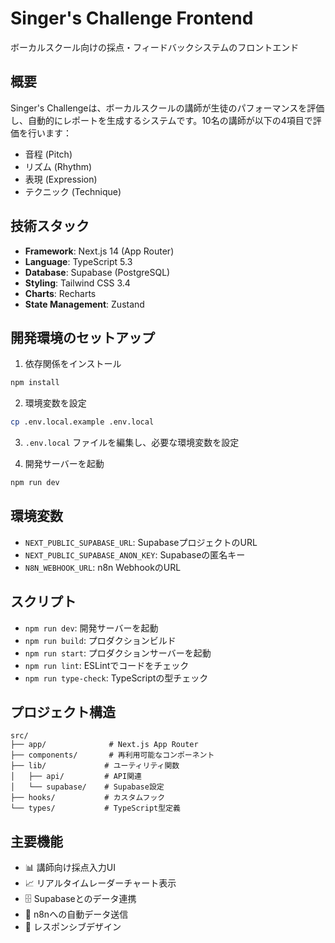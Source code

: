 # Singer's Challenge Frontend

ボーカルスクール向けの採点・フィードバックシステムのフロントエンド

## 概要

Singer's Challengeは、ボーカルスクールの講師が生徒のパフォーマンスを評価し、自動的にレポートを生成するシステムです。10名の講師が以下の4項目で評価を行います：

- 音程 (Pitch)
- リズム (Rhythm) 
- 表現 (Expression)
- テクニック (Technique)

## 技術スタック

- **Framework**: Next.js 14 (App Router)
- **Language**: TypeScript 5.3
- **Database**: Supabase (PostgreSQL)
- **Styling**: Tailwind CSS 3.4
- **Charts**: Recharts
- **State Management**: Zustand

## 開発環境のセットアップ

1. 依存関係をインストール
```bash
npm install
```

2. 環境変数を設定
```bash
cp .env.local.example .env.local
```

3. `.env.local` ファイルを編集し、必要な環境変数を設定

4. 開発サーバーを起動
```bash
npm run dev
```

## 環境変数

- `NEXT_PUBLIC_SUPABASE_URL`: SupabaseプロジェクトのURL
- `NEXT_PUBLIC_SUPABASE_ANON_KEY`: Supabaseの匿名キー
- `N8N_WEBHOOK_URL`: n8n WebhookのURL

## スクリプト

- `npm run dev`: 開発サーバーを起動
- `npm run build`: プロダクションビルド
- `npm run start`: プロダクションサーバーを起動
- `npm run lint`: ESLintでコードをチェック
- `npm run type-check`: TypeScriptの型チェック

## プロジェクト構造

```
src/
├── app/              # Next.js App Router
├── components/       # 再利用可能なコンポーネント
├── lib/             # ユーティリティ関数
│   ├── api/         # API関連
│   └── supabase/    # Supabase設定
├── hooks/           # カスタムフック
└── types/           # TypeScript型定義
```

## 主要機能

- 📊 講師向け採点入力UI
- 📈 リアルタイムレーダーチャート表示
- 🗄️ Supabaseとのデータ連携
- 🔄 n8nへの自動データ送信
- 📱 レスポンシブデザイン